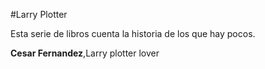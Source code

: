 #Larry Plotter

Esta serie de libros cuenta la historia de los que hay pocos.

**Cesar Fernandez**,Larry plotter lover
